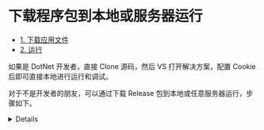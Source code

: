 # 下载程序包到本地或服务器运行

<!-- TOC depthFrom:2 -->

- [1. 下载应用文件](#1-下载应用文件)
- [2. 运行](#2-运行)

<!-- /TOC -->

如果是 DotNet 开发者，直接 Clone 源码，然后 VS 打开解决方案，配置 Cookie 后即可直接本地进行运行和调试。

对于不是开发者的朋友，可以通过下载 Release 包到本地或任意服务器运行，步骤如下。
<details>

## 1. 下载应用文件

点击 [BiliBiliTool/release](https://github.com/RayWangQvQ/BiliBiliToolPro/releases)，下载已发布的最新版本。

* 如果本地已安装 `.NET 6.0` 环境：

请下载 `net-dependent.zip` 文件，本文件依赖本地运行库（runtime-dependent），所以文件包非常小（不到1M）。

P.S.这里的运行环境指的是 `.NET Runtime 6.0.0` ，安装方法可详见 [常见问题](docs/questions.md) 中的 **本地或服务器如何安装.net环境**

* 如果不希望安装或不知如何安装.net运行环境：

请根据操作系统下载对应的 zip 文件，此文件已自包含（self-contained）运行环境，但相较不包含运行时的文件略大（20M 左右，Github 服务器在国外，下载可能比较慢）。

如，Windows系统请下载 `win-x86-x64.zip` ，其他以此类推。

## 2. 运行

下载并解压zip文件。

* Windows 系统

对于已安装.net环境，且使用的是依赖包，可在当前目录下执行命令：`dotnet Ray.BiliBiliTool.Console.dll --runTasks=Login`，或者直接双击运行名称为 start.bat 的批处理文件，均可运行。

对于使用自包含运行环境版本的，可直接双击运行名称为 Ray.BiliBiliTool.Console.exe 的可执行文件。

* Linux 系统

对于已安装.net环境，且使用的是依赖包，同上，可在终端中执行命令：`dotnet Ray.BiliBiliTool.Console.dll --runTasks=Login`

对于使用独立包的，可在终端中执行命令：

```
chmod +x ./Ray.BiliBiliTool.Console
Ray.BiliBiliTool.Console
```

其他系统依此类推，运行结果图示如下：

![运行图示](docs/imgs/run-exe.png)

除了修改配置文件，也可以通过添加环境变量或在启动命令后附加参数来实现配置，详细方法可参考下面的**配置说明**章节。

</details>
